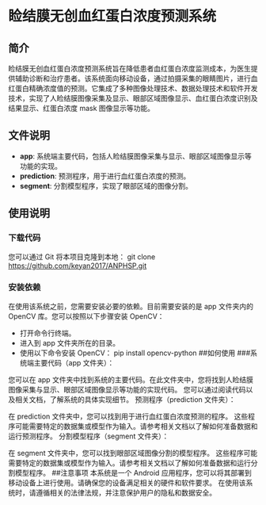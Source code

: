 # 睑结膜无创血红蛋白浓度预测系统

## 简介

睑结膜无创血红蛋白浓度预测系统旨在降低患者血红蛋白浓度监测成本，为医生提供辅助诊断和治疗患者。该系统面向移动设备，通过拍摄采集的眼睛图片，进行血红蛋白精确浓度值的预测。它集成了多种图像处理技术、数据处理技术和软件开发技术，实现了人睑结膜图像采集及显示、眼部区域图像显示、血红蛋白浓度识别及结果显示、红蛋白浓度 mask 图像显示等功能。

## 文件说明

- **app**: 系统端主要代码，包括人睑结膜图像采集与显示、眼部区域图像显示等功能的实现。
- **prediction**: 预测程序，用于进行血红蛋白浓度的预测。
- **segment**: 分割模型程序，实现了眼部区域的图像分割。

## 使用说明

### 下载代码

您可以通过 Git 将本项目克隆到本地：
git clone https://github.com/keyan2017/ANPHSP.git
### 安装依赖

在使用该系统之前，您需要安装必要的依赖。目前需要安装的是 app 文件夹内的 OpenCV 库。您可以按照以下步骤安装 OpenCV：

- 打开命令行终端。
- 进入到 app 文件夹所在的目录。
- 使用以下命令安装 OpenCV：
  pip install opencv-python
##如何使用
###系统端主要代码（app 文件夹）：

您可以在 app 文件夹中找到系统的主要代码。在此文件夹中，您将找到人睑结膜图像采集与显示、眼部区域图像显示等功能的实现代码。
您可以通过阅读代码以及相关文档，了解系统的具体实现细节。
预测程序（prediction 文件夹）：

在 prediction 文件夹中，您可以找到用于进行血红蛋白浓度预测的程序。
这些程序可能需要特定的数据集或模型作为输入。请参考相关文档以了解如何准备数据和运行预测程序。
分割模型程序（segment 文件夹）：

在 segment 文件夹中，您可以找到眼部区域图像分割的模型程序。
这些程序可能需要特定的数据集或模型作为输入。请参考相关文档以了解如何准备数据和运行分割模型程序。
##注意事项
本系统是一个 Android 应用程序，您可以将其部署到移动设备上进行使用。请确保您的设备满足相关的硬件和软件要求。
在使用该系统时，请遵循相关的法律法规，并注意保护用户的隐私和数据安全。
